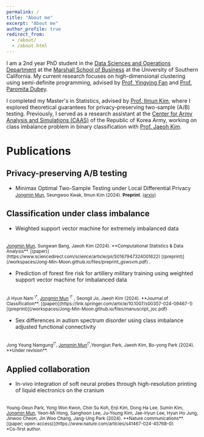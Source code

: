 ```yaml
---
permalink: /
title: "About me"
excerpt: "About me"
author_profile: true
redirect_from: 
  - /about/
  - /about.html
---
```

I am a 2nd year PhD student in the [Data Sciences and Operations Department](https://www.marshall.usc.edu/departments/data-sciences-and-operations) at the [Marshall School of Business](https://www.marshall.usc.edu/) at the University of Southern California. My current research focuses on high-dimensional clustering using semi-definite programming, advised by [Prof. Yingying Fan](https://faculty.marshall.usc.edu/yingying-fan/) and [Prof. Paromita Dubey](https://www.paromitadubey.com/).

I completed my Master's in Statistics, advised by [Prof. Ilmun Kim](https://ilmunk.github.io/), where I explored theoretical guarantees for privacy-preserving two-sample (A/B) testing. Previously, I served as a research assistant at the [Center for Army Analysis and Simulations (CAAS)](https://www.army.mil.kr/english/357/subview.do) of the Republic of Korea Army, working on class imbalance problem in binary classification with [Prof. Jaeoh Kim](https://sites.google.com/inha.ac.kr/pcrl/members/professor?authuser=0).

# Publications

## Privacy-preserving A/B testing

* Minimax Optimal Two-Sample Testing under Local Differential Privacy <br />
<small><u>Jongmin Mun</u>, Seungwoo Kwak, Ilmun Kim (2024). **Preprint**. [(arxiv)](https://arxiv.org/)</small>

## Classification under class imbalance
* Weighted support vector machine for extremely imbalanced data
<br />
<small><u>Jongmin Mun</u>, Sungwan Bang, Jaeoh Kim (2024). **Computational Statistics & Data Analysis**. [(paper)](https://www.sciencedirect.com/science/article/pii/S0167947324001622)
[(preprint)](/workspaces/Jong-Min-Moon.github.io/files/preprint_gswsvm.pdf)
.</small>

* Prediction of forest fire risk for artillery military training using weighted support vector machine for imbalanced data
<br />
<small>Ji Hyun Nam
<sup>\*</sup>, 
<u>Jongmin Mun</u>
<sup>\*</sup> , Seongil Jo, Jaeoh Kim (2024). **Journal of Classification**. [(paper)](https://link.springer.com/article/10.1007/s00357-024-09467-1) [(preprint)](/workspaces/Jong-Min-Moon.github.io/files/manuscript_joc.pdf)</small>

* Sex differences in autism spectrum disorder using class imbalance adjusted functional connectivity
<br />
<small>
 Jong Young Namgung<sup>\*</sup>, 
<u>Jongmin Mun</u><sup>\*</sup>,Yeongjun Park,  Jaeoh Kim, Bo-yong Park (2024). **Under revision**.</small>

## Applied collaboration
* In-vivo integration of soft neural probes through high-resolution printing of liquid electronics on the cranium
<br />
<small>
Young-Geun Park, Yong Won Kwon, Chin Su Koh, Enji Kim, Dong Ha Lee, Sumin Kim, <u>Jongmin Mun</u>, Yeon-Mi Hong, Sanghoon Lee, Ju-Young Kim, Jae-Hyun Lee, Hyun Ho Jung, Jinwoo Cheon, Jin Woo Chang, Jang-Ung Park (2024). **Nature communications**.  [(paper; open-access)](https://www.nature.com/articles/s41467-024-45768-0).</small>


<br />
<small>
*Co-first author.</small>